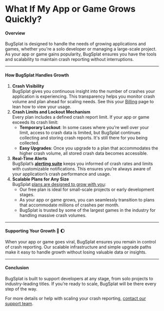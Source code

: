 # What If My App or Game Grows Quickly?

#### Overview

BugSplat is designed to handle the needs of growing applications and games, whether you're a solo developer or managing a large-scale project. As your app or game gains popularity, BugSplat ensures you have the tools and scalability to maintain crash reporting without interruptions.

***

#### How BugSplat Handles Growth

1. **Crash Visibility**\
   BugSplat gives you continuous insight into the number of crashes your application is experiencing. This transparency helps you monitor crash volume and plan ahead for scaling needs.  See this your [Billing](https://app.bugsplat.com/v2/company/billing) page to lean how to view your usage.&#x20;
2. **Crash Limits and Lockout Mechanism**\
   Every plan includes a defined crash report limit. If your app or game exceeds its crash limit:
   * **Temporary Lockout**: In some cases where you're well over your limit, access to crash data is limited, but BugSplat continues collecting and storing crash reports.  It's still there for you being collected.
   * **Easy Upgrades**: Once you upgrade to a plan that accommodates the higher crash volume, all stored crash data becomes accessible.
3. **Real-Time Alerts**\
   BugSplat’s [**alerting suite**](../../introduction/development/integrating-with-tools/messanger-apps/) keeps you informed of crash rates and limits with customizable notifications. This ensures you’re always aware of your application’s crash performance and usage.
4. **Scalable Plans for Any Size**\
   BugSplat [plans are designed to grow with you](../../administration/billing/plans-and-billing-guide.md):
   * Our free plan is ideal for small-scale projects or early development stages.
   * As your app or game grows, you can seamlessly transition to plans that accommodate millions of crashes per month.
   * BugSplat is trusted by some of the largest games in the industry for handling massive crash volumes.

***

#### Supporting Your Growth :rocket: 🌔

When your app or game goes viral, BugSplat ensures you remain in control of crash reporting. Our scalable infrastructure and simple upgrade paths make it easy to handle growth without losing valuable data or insights.

***

#### Conclusion

BugSplat is built to support developers at any stage, from solo projects to industry-leading titles. If you’re ready to scale, BugSplat will be there every step of the way.

For more details or help with scaling your crash reporting, [contact our support team](mailto:support@bugsplat.com).
